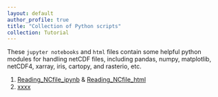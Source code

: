 ```yaml
---
layout: default
author_profile: true
title: "Collection of Python scripts"
collection: Tutorial
---
```


These `jupyter notebooks` and `html` files contain some helpful python modules for handling netCDF files, including pandas, numpy, matplotlib, netCDF4, xarray, iris, cartopy, and rasterio, etc. 
1. [Reading_NCfile_ipynb](https://github.com/YonSci/yon_academic/blob/master/_portfolio/Reading_NCfile_Python.ipynb) & [Reading_NCfile_html](https://github.com/YonSci/yon_academic/blob/master/_portfolio/Reading_netCDF_file_Python.html)
2. [xxxx](https://yonsci.github.io/yon_academic/portfolio/Reading_netCDF_file_Python.html)
